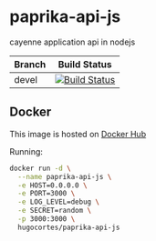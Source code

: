 # paprika-api-js

cayenne application api in nodejs

Branch | Build Status
--- | ---
devel | [![Build Status](https://travis-ci.org/hugocortes/paprika-api-js.svg?branch=devel)](https://travis-ci.org/hugocortes/paprika-api-js)

## Docker

This image is hosted on [Docker Hub](https://hub.docker.com/r/hugocortes/paprika-api-js/)

Running:
```sh
docker run -d \
  --name paprika-api-js \
  -e HOST=0.0.0.0 \
  -e PORT=3000 \
  -e LOG_LEVEL=debug \
  -e SECRET=random \
  -p 3000:3000 \
  hugocortes/paprika-api-js
```
